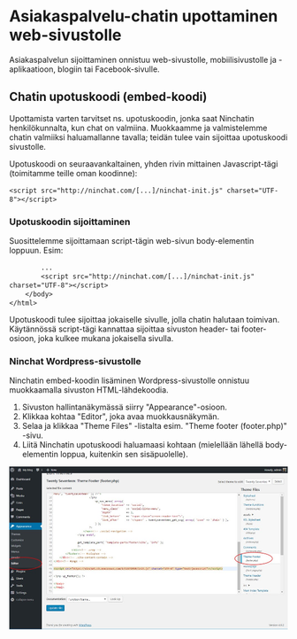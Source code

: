 # Asiakaspalvelu-chatin upottaminen web-sivustolle

Asiakaspalvelun sijoittaminen onnistuu web-sivustolle, mobiilisivustolle ja -aplikaatioon, blogiin tai Facebook-sivulle.

## Chatin upotuskoodi (embed-koodi)

Upottamista varten tarvitset ns. upotuskoodin, jonka saat Ninchatin henkilökunnalta, kun chat on valmiina. Muokkaamme ja valmistelemme chatin valmiiksi haluamallanne tavalla; teidän tulee vain sijoittaa upotuskoodi sivustolle.

Upotuskoodi on seuraavankaltainen, yhden rivin mittainen Javascript-tägi (toimitamme teille oman koodinne):

```markup
<script src="http://ninchat.com/[...]/ninchat-init.js" charset="UTF-8"></script>
```

### Upotuskoodin sijoittaminen

Suosittelemme sijoittamaan script-tägin web-sivun body-elementin loppuun. Esim:

```markup
        ...
        <script src="http://ninchat.com/[...]/ninchat-init.js" charset="UTF-8"></script>
    </body>
</html>
```

Upotuskoodi tulee sijoittaa jokaiselle sivulle, jolla chatin halutaan toimivan. Käytännössä script-tägi kannattaa sijoittaa sivuston header- tai footer-osioon, joka kulkee mukana jokaisella sivulla.

### Ninchat Wordpress-sivustolle

Ninchatin embed-koodin lisäminen Wordpress-sivustolle onnistuu muokkaamalla sivuston HTML-lähdekoodia.

1. Sivuston hallintanäkymässä siirry "Appearance"-osioon.
2. Klikkaa kohtaa "Editor", joka avaa muokkausnäkymän.
3. Selaa ja klikkaa "Theme Files" -listalta esim. "Theme footer (footer.php)" -sivu.
4. Liitä Ninchatin upotuskoodi haluamaasi kohtaan (mielellään lähellä body-elementin loppua, kuitenkin sen sisäpuolelle).

![Ninchatin lisääminen Wordpress-sivustolle](<../.gitbook/assets/Wordpress Ninchat Ohje.png.jpg>)
